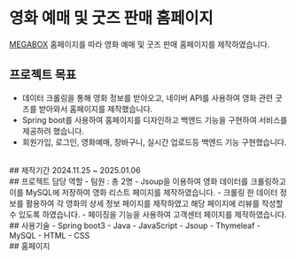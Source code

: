 # 영화 예매 및 굿즈 판매 홈페이지
[MEGABOX](https://www.megabox.co.kr/?NaPm=ct%3Dm9zn011t%7Cci%3Dcheckout%7Ctr%3Dds%7Ctrx%3Dnull%7Chk%3Dda178c1814fed8dbb20714e5f5a716b44f7a913b) 홈페이지를 따라 영화 예매 및 굿즈 판매 홈페이지를 제작하였습니다.
<br/>
## 프로젝트 목표
- 데이터 크롤링을 통해 영화 정보를 받아오고, 네이버 API를 사용하여 영화 관련 굿즈를 받아와서 홈페이지를 제작했습니다.
- Spring boot를 사용하여 홈페이지를 디자인하고 백엔드 기능을 구현하여 서비스를 제공하려 했습니다.
- 회원가입, 로그인, 영화예매, 장바구니, 실시간 업로드등 백엔드 기능 구현했습니다.
<br/>
## 제작기간
2024.11.25 ~ 2025.01.06
<br/>
## 프로젝트 담당 역할
- 팀원 : 총 2명
- Jsoup을 이용하여 영화 데이터를 크롤링하고 이를 MySQL에 저장하여 영화 리스트 페이지를 제작하였습니다.
- 크롤링 한 데이터 정보를 활용하여 각 영화의 상세 정보 페이지를 제작하였고 해당 페이지에 리뷰를 작성할 수 있도록 하였습니다.
- 페이징을 기능을 사용하여 고객센터 페이지를 제작하였습니다.
<br/>
## 사용기술
- Spring boot3
- Java
- JavaScript
- Jsoup
- Thymeleaf
- MySQL
- HTML
- CSS
<br/>
## 홈페이지

